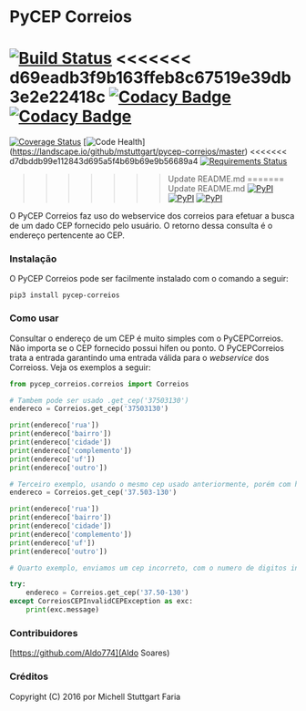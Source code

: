 PyCEP Correios
=============

[![Build Status](https://travis-ci.org/mstuttgart/pycep-correios.svg?branch=master)](https://travis-ci.org/mstuttgart/pycep-correios)
<<<<<<< d69eadb3f9b163ffeb8c67519e39db3e2e22418c
[![Codacy Badge](https://api.codacy.com/project/badge/Coverage/cce2722b3d5648d283d913b26fe12618)](https://www.codacy.com/app/michellstut/pycep-correios?utm_source=github.com&amp;utm_medium=referral&amp;utm_content=mstuttgart/pycep-correios&amp;utm_campaign=Badge_Coverage)
[![Codacy Badge](https://api.codacy.com/project/badge/Grade/cce2722b3d5648d283d913b26fe12618)](https://www.codacy.com/app/michellstut/pycep-correios?utm_source=github.com&amp;utm_medium=referral&amp;utm_content=mstuttgart/pycep-correios&amp;utm_campaign=Badge_Grade)
=======
[![Coverage Status](https://coveralls.io/repos/github/mstuttgart/pycep-correios/badge.svg?branch=master)](https://coveralls.io/github/mstuttgart/pycep-correios?branch=master)
[![Code Health](https://landscape.io/github/mstuttgart/pycep-correios/master/landscape.svg?style=flat)]
(https://landscape.io/github/mstuttgart/pycep-correios/master)
<<<<<<< d7dbddb99e112843d695a5f4b69b69e9b56689a4
[![Requirements Status](https://requires.io/github/mstuttgart/pycep-correios/requirements.svg?branch=master)](https://requires.io/github/mstuttgart/pycep-correios/requirements/?branch=master)
>>>>>>> Update README.md
=======
>>>>>>> Update README.md
[![PyPI](https://img.shields.io/pypi/v/pycep-correios.svg)](https://pypi.python.org/pypi/pycep-correios)
[![PyPI](https://img.shields.io/pypi/pyversions/pycep-correios.svg)](https://pypi.python.org/pypi/pycep-correios)
[![PyPI](https://img.shields.io/pypi/l/pycep-correios.svg)](https://github.com/mstuttgart/pycep-correios/blob/master/LICENSE)

O PyCEP Correios faz uso do webservice dos correios para efetuar a busca de um dado CEP fornecido pelo usuário. O retorno dessa consulta é o endereço pertencente ao CEP.

### Instalação
O PyCEP Correios pode ser facilmente instalado com o comando a seguir:

```
pip3 install pycep-correios
```

### Como usar

Consultar o endereço de um CEP é muito simples com o PyCEPCorreios. Não importa se o CEP fornecido possui hífen ou ponto. O PyCEPCorreios trata a entrada garantindo uma entrada válida para o *webservice* dos Correioss.
Veja os exemplos a seguir:

```python
from pycep_correios.correios import Correios

# Tambem pode ser usado .get_cep('37503130')
endereco = Correios.get_cep('37503130')

print(endereco['rua'])
print(endereco['bairro'])
print(endereco['cidade'])
print(endereco['complemento'])
print(endereco['uf'])
print(endereco['outro'])

# Terceiro exemplo, usando o mesmo cep usado anteriormente, porém com hífen e ponto.
endereco = Correios.get_cep('37.503-130')

print(endereco['rua'])
print(endereco['bairro'])
print(endereco['cidade'])
print(endereco['complemento'])
print(endereco['uf'])
print(endereco['outro'])

# Quarto exemplo, enviamos um cep incorreto, com o numero de digitos inferior a 8.

try:
    endereco = Correios.get_cep('37.50-130')
except CorreiosCEPInvalidCEPException as exc:
    print(exc.message)

```

### Contribuidores

[https://github.com/Aldo774](Aldo Soares)

### Créditos

Copyright (C) 2016 por Michell Stuttgart Faria
